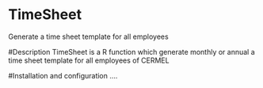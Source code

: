 # TimeSheet
Generate a time sheet template for all employees

#Description
TimeSheet is a R function which generate monthly or annual a time sheet template for all employees of CERMEL

#Installation and configuration
....
